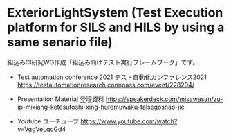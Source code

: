 # ExteriorLightSystem (Test Execution platform for SILS and HILS by using a same senario file)
組込みCI研究WG作成「組込み向けテスト実行フレームワーク」です。

- Test automation conference 2021  テスト自動化カンファレンス2021
https://testautomationresearch.connpass.com/event/228204/

- Presentation Material  登壇資料
https://speakerdeck.com/misawasan/zu-ip-mixiang-ketesutoshi-xing-huremuwaku-falsegoshao-jie

- Youtube ユーチューブ
https://www.youtube.com/watch?v=VggVeLqcGd4
